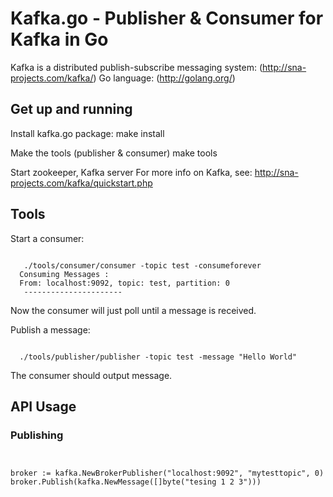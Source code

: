 # Kafka.go - Publisher & Consumer for Kafka in Go #

Kafka is a distributed publish-subscribe messaging system: (http://sna-projects.com/kafka/)
Go language: (http://golang.org/)

## Get up and running ##

Install kafka.go package:
make install

Make the tools (publisher & consumer)
make tools

Start zookeeper, Kafka server
For more info on Kafka, see: http://sna-projects.com/kafka/quickstart.php



## Tools ##

Start a consumer:
<pre><code>
   ./tools/consumer/consumer -topic test -consumeforever
  Consuming Messages :
  From: localhost:9092, topic: test, partition: 0
   ---------------------- 
</code></pre>

Now the consumer will just poll until a message is received.
  
Publish a message:
<pre><code>
  ./tools/publisher/publisher -topic test -message "Hello World"
</code></pre>

The consumer should output message.

## API Usage ##

### Publishing ###


<pre><code>

broker := kafka.NewBrokerPublisher("localhost:9092", "mytesttopic", 0)
broker.Publish(kafka.NewMessage([]byte("tesing 1 2 3")))

</code></pre>




